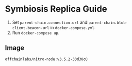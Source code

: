 # Symbiosis Replica Guide

1. Set `parent-chain.connection.url` and `parent-chain.blob-client.beacon-url` in `docker-compose.yml`.
2. Run `docker-compose up`.

## Image
`offchainlabs/nitro-node:v3.5.2-33d30c0`
